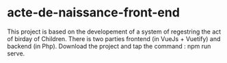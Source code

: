 # acte-de-naissance-front-end

This project is based on the developement of a system of regestring the act of birday of Children.
There is two parties frontend (in VueJs + Vuetify) and backend (in Php). 
Download the project and tap the command : npm run serve.

